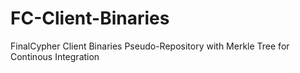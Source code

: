 # FC-Client-Binaries
FinalCypher Client Binaries Pseudo-Repository with Merkle Tree for Continous Integration
